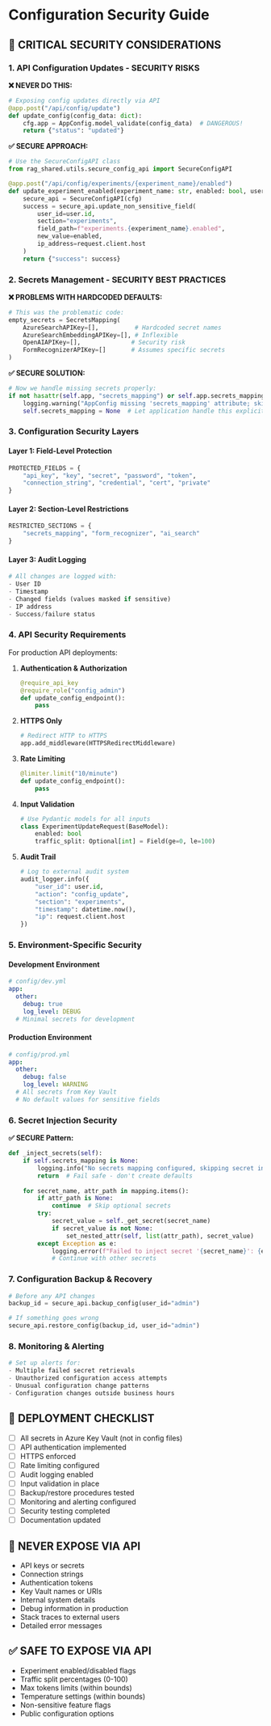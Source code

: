 # Configuration Security Guide

## 🚨 CRITICAL SECURITY CONSIDERATIONS

### **1. API Configuration Updates - SECURITY RISKS**

**❌ NEVER DO THIS:**
```python
# Exposing config updates directly via API
@app.post("/api/config/update")
def update_config(config_data: dict):
    cfg.app = AppConfig.model_validate(config_data)  # DANGEROUS!
    return {"status": "updated"}
```

**✅ SECURE APPROACH:**
```python
# Use the SecureConfigAPI class
from rag_shared.utils.secure_config_api import SecureConfigAPI

@app.post("/api/config/experiments/{experiment_name}/enabled")
def update_experiment_enabled(experiment_name: str, enabled: bool, user: User = Depends(get_current_user)):
    secure_api = SecureConfigAPI(cfg)
    success = secure_api.update_non_sensitive_field(
        user_id=user.id,
        section="experiments", 
        field_path=f"experiments.{experiment_name}.enabled",
        new_value=enabled,
        ip_address=request.client.host
    )
    return {"success": success}
```

### **2. Secrets Management - SECURITY BEST PRACTICES**

**❌ PROBLEMS WITH HARDCODED DEFAULTS:**
```python
# This was the problematic code:
empty_secrets = SecretsMapping(
    AzureSearchAPIKey=[],          # Hardcoded secret names
    AzureSearchEmbeddingAPIKey=[], # Inflexible
    OpenAIAPIKey=[],              # Security risk
    FormRecognizerAPIKey=[]       # Assumes specific secrets
)
```

**✅ SECURE SOLUTION:**
```python
# Now we handle missing secrets properly:
if not hasattr(self.app, "secrets_mapping") or self.app.secrets_mapping is None:
    logging.warning("AppConfig missing 'secrets_mapping' attribute; skipping secret injection")
    self.secrets_mapping = None  # Let application handle this explicitly
```

### **3. Configuration Security Layers**

#### **Layer 1: Field-Level Protection**
```python
PROTECTED_FIELDS = {
    "api_key", "key", "secret", "password", "token", 
    "connection_string", "credential", "cert", "private"
}
```

#### **Layer 2: Section-Level Restrictions** 
```python
RESTRICTED_SECTIONS = {
    "secrets_mapping", "form_recognizer", "ai_search"
}
```

#### **Layer 3: Audit Logging**
```python
# All changes are logged with:
- User ID
- Timestamp  
- Changed fields (values masked if sensitive)
- IP address
- Success/failure status
```

### **4. API Security Requirements**

For production API deployments:

1. **Authentication & Authorization**
   ```python
   @require_api_key
   @require_role("config_admin")
   def update_config_endpoint():
       pass
   ```

2. **HTTPS Only**
   ```python
   # Redirect HTTP to HTTPS
   app.add_middleware(HTTPSRedirectMiddleware)
   ```

3. **Rate Limiting**
   ```python
   @limiter.limit("10/minute")
   def update_config_endpoint():
       pass
   ```

4. **Input Validation**
   ```python
   # Use Pydantic models for all inputs
   class ExperimentUpdateRequest(BaseModel):
       enabled: bool
       traffic_split: Optional[int] = Field(ge=0, le=100)
   ```

5. **Audit Trail**
   ```python
   # Log to external audit system
   audit_logger.info({
       "user_id": user.id,
       "action": "config_update",
       "section": "experiments",
       "timestamp": datetime.now(),
       "ip": request.client.host
   })
   ```

### **5. Environment-Specific Security**

#### **Development Environment**
```yaml
# config/dev.yml
app:
  other:
    debug: true
    log_level: DEBUG
  # Minimal secrets for development
```

#### **Production Environment**
```yaml
# config/prod.yml  
app:
  other:
    debug: false
    log_level: WARNING
  # All secrets from Key Vault
  # No default values for sensitive fields
```

### **6. Secret Injection Security**

**✅ SECURE Pattern:**
```python
def _inject_secrets(self):
    if self.secrets_mapping is None:
        logging.info("No secrets mapping configured, skipping secret injection")
        return  # Fail safe - don't create defaults
    
    for secret_name, attr_path in mapping.items():
        if attr_path is None:
            continue  # Skip optional secrets
        try:
            secret_value = self._get_secret(secret_name)
            if secret_value is not None:
                set_nested_attr(self, list(attr_path), secret_value)
        except Exception as e:
            logging.error(f"Failed to inject secret '{secret_name}': {e}")
            # Continue with other secrets
```

### **7. Configuration Backup & Recovery**

```python
# Before any API changes
backup_id = secure_api.backup_config(user_id="admin")

# If something goes wrong
secure_api.restore_config(backup_id, user_id="admin")
```

### **8. Monitoring & Alerting**

```python
# Set up alerts for:
- Multiple failed secret retrievals
- Unauthorized configuration access attempts  
- Unusual configuration change patterns
- Configuration changes outside business hours
```

## 🔐 DEPLOYMENT CHECKLIST

- [ ] All secrets in Azure Key Vault (not in config files)
- [ ] API authentication implemented
- [ ] HTTPS enforced
- [ ] Rate limiting configured
- [ ] Audit logging enabled
- [ ] Input validation in place
- [ ] Backup/restore procedures tested
- [ ] Monitoring and alerting configured
- [ ] Security testing completed
- [ ] Documentation updated

## 🚫 NEVER EXPOSE VIA API

- API keys or secrets
- Connection strings
- Authentication tokens
- Key Vault names or URIs
- Internal system details
- Debug information in production
- Stack traces to external users
- Detailed error messages

## ✅ SAFE TO EXPOSE VIA API

- Experiment enabled/disabled flags
- Traffic split percentages (0-100)
- Max tokens limits (within bounds)
- Temperature settings (within bounds)
- Non-sensitive feature flags
- Public configuration options
